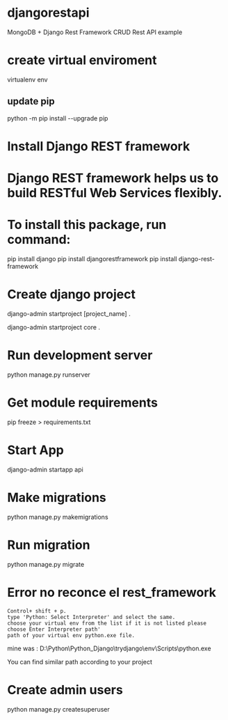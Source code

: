 # djangorestapi
MongoDB + Django Rest Framework CRUD Rest API example

# create virtual enviroment
virtualenv env

## update pip 
python -m pip install --upgrade pip

# Install Django REST framework
# Django REST framework helps us to build RESTful Web Services flexibly.
# To install this package, run command:
pip install django
pip install djangorestframework
pip install django-rest-framework

# Create django project
django-admin startproject [project_name] .

django-admin startproject core .

# Run development server
python manage.py runserver

# Get module requirements
pip freeze > requirements.txt

# Start App
django-admin startapp api

# Make migrations
python manage.py makemigrations

# Run migration
python manage.py migrate

# Error no reconce el rest_framework
    Control+ shift + p.
    type 'Python: Select Interpreter' and select the same.
    choose your virtual env from the list if it is not listed please choose Enter Interpreter path'
    path of your virtual env python.exe file.

mine was : D:\Python\Python_Django\trydjango\env\Scripts\python.exe

You can find similar path according to your project

# Create admin users
python manage.py createsuperuser